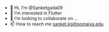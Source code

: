 - 👋 Hi, I’m @Sanketgada09
- 👀 I’m interested in Flutter
- 💞️ I’m looking to collaborate on ...
- 📫 How to reach me sanket.kg@somaiya.edu

<!---
Sanketgada09/Sanketgada09 is a ✨ special ✨ repository because its `README.md` (this file) appears on your GitHub profile.
You can click the Preview link to take a look at your changes.
--->
